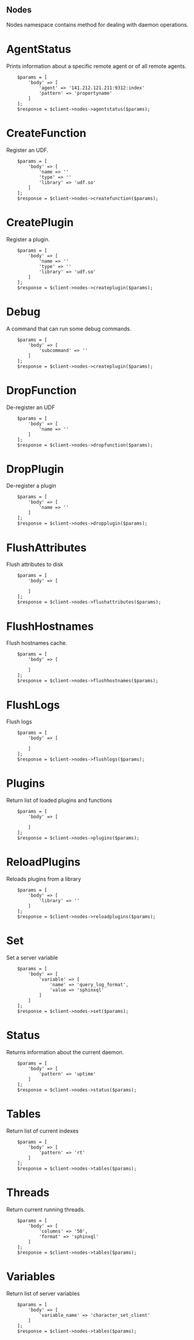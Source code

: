 Nodes
-----

Nodes namespace contains method for dealing with daemon operations.

AgentStatus
===========
Prints information about a specific remote agent or of all remote agents.

        $params = [
            'body' => [
                'agent' => '141.212.121.211:9312:index'
                'pattern' => 'propertyname'
            ]
        ];
        $response = $client->nodes->agentstatus($params);            

CreateFunction
==============

Register an UDF.

        $params = [
            'body' => [
                'name => ''
                'type' => ''
                'library' => 'udf.so'
            ]
        ];
        $response = $client->nodes->createfunction($params);  
        
CreatePlugin
============

Register a plugin.

        $params = [
            'body' => [
                'name => ''
                'type' => ''
                'library' => 'udf.so'
            ]
        ];
        $response = $client->nodes->createplugin($params);                 
        
Debug
=====

A command that can run some debug commands.

        $params = [
            'body' => [
                'subcommand' => ''
            ]
        ];
        $response = $client->nodes->createplugin($params);                  
        
DropFunction
============

De-register an UDF

        $params = [
            'body' => [
                'name => ''
            ]
        ];
        $response = $client->nodes->dropfunction($params);                 
        
DropPlugin
===========

De-register a plugin

        $params = [
            'body' => [
                'name => ''
            ]
        ];
        $response = $client->nodes->dropplugin($params);                 

FlushAttributes
================

Flush attributes to disk

        $params = [
            'body' => [

            ]
        ];
        $response = $client->nodes->flushattributes($params);
FlushHostnames
================

Flush hostnames cache.

        $params = [
            'body' => [

            ]
        ];
        $response = $client->nodes->flushhostnames($params);                    
FlushLogs
========

Flush logs

        $params = [
            'body' => [

            ]
        ];
        $response = $client->nodes->flushlogs($params);                                                                         
Plugins
========

Return list of loaded plugins and functions

        $params = [
            'body' => [

            ]
        ];
        $response = $client->nodes->plugins($params);                     
ReloadPlugins
=============

Reloads plugins from a library

        $params = [
            'body' => [
                'library' => ''
            ]
        ];
        $response = $client->nodes->reloadplugins($params);               
Set
===

Set a server variable

        $params = [
            'body' => [
                'variable' => [
                    'name' => 'query_log_format',
                    'value => 'sphinxql'
                ]
            ]
        ];
        $response = $client->nodes->set($params);      
        
Status
======
Returns information about the current daemon.

        $params = [
            'body' => [
                'pattern' => 'uptime'
            ]
        ];
        $response = $client->nodes->status($params);           
Tables
======
Return list of current indexes

        $params = [
            'body' => [
                'pattern' => 'rt'
            ]
        ];
        $response = $client->nodes->tables($params);                 
        
Threads
======
Return current running threads.

        $params = [
            'body' => [
                'columns' => '50',
                'format' => 'sphinxql'
            ]
        ];
        $response = $client->nodes->tables($params);                    
Variables
=========
Return list of server variables

        $params = [
            'body' => [
                'variable_name' => 'character_set_client'
            ]
        ];
        $response = $client->nodes->tables($params);                                                                                                                            